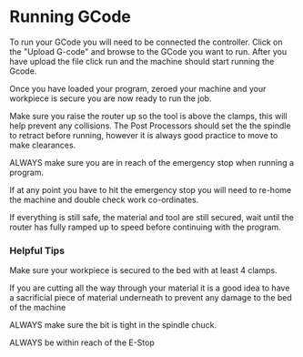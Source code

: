 # Running GCode

To run your GCode you will need to be connected the controller. Click on the "Upload G-code" and browse to the GCode you want to run. After you have upload the file click run and the machine should start running the Gcode.

Once you have loaded your program, zeroed your machine and your workpiece is secure you are now 
ready to run the job.

Make sure you raise the router up so the tool is above the clamps, this will help prevent any collisions.  The Post Processors should set the the spindle to retract before running, however it is always good practice to move to make clearances.

ALWAYS make sure you are in reach of the emergency stop when running a program.

If at any point you have to hit the emergency stop you will need to re-home the machine and double check work co-ordinates.

If everything is still safe, the material and tool are still secured, wait until the router has fully ramped up to speed before continuing with the program.

### Helpful Tips 

Make sure your workpiece is secured to the bed with at least 4 clamps.

If you are cutting all the way through your material it is a good idea to have a sacrificial piece of material underneath to prevent any damage to the bed of the machine

ALWAYS make sure the bit is tight in the spindle chuck. 

ALWAYS be within reach of the E-Stop